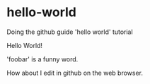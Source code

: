 # hello-world
Doing the github guide 'hello world' tutorial

Hello World!

'foobar' is a funny word.

How about I edit in github on the web browser.
